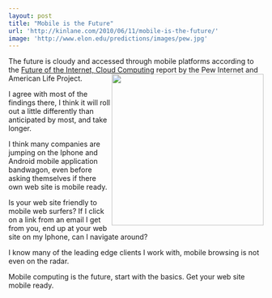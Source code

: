 ```yaml
---
layout: post
title: "Mobile is the Future"
url: 'http://kinlane.com/2010/06/11/mobile-is-the-future/'
image: 'http://www.elon.edu/predictions/images/pew.jpg'
---
```


The future is cloudy and accessed through mobile platforms according to the [Future of the Internet, Cloud Computing][1] report by the Pew Internet and American Life Project.<img class="alignnone c1" title="Imagining the Internet" src="http://www.elon.edu/predictions/images/pew.jpg" alt="" width="300" align="right" />

I agree with most of the findings there, I think it will roll out a little differently than anticipated by most, and take longer.

I think many companies are jumping on the Iphone and Android mobile application bandwagon, even before asking themselves if there own web site is mobile ready.

Is your web site friendly to mobile web surfers? If I click on a link from an email I get from you, end up at your web site on my Iphone, can I navigate around?

I know many of the leading edge clients I work with, mobile browsing is not even on the radar.

Mobile computing is the future, start with the basics. Get your web site mobile ready.

   [1]: http://pewinternet.org/Reports/2010/The-future-of-cloud-computing.aspx
